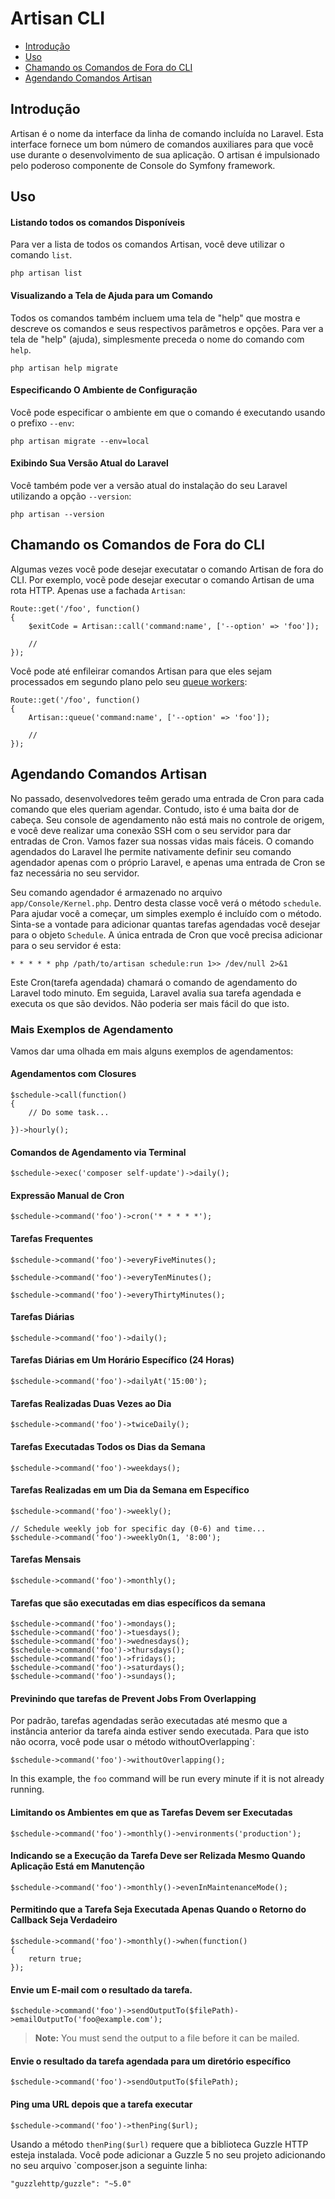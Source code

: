 # Artisan CLI

- [Introdução](#introduction)
- [Uso](#usage)
- [Chamando os Comandos de Fora do CLI](#calling-commands-outside-of-cli)
- [Agendando Comandos Artisan](#scheduling-artisan-commands)

<a name="introduction"></a>
## Introdução

Artisan é o nome da interface da linha de comando incluída no Laravel. Esta interface fornece um bom número de comandos auxiliares para que você use durante o desenvolvimento de sua aplicação. O artisan é impulsionado pelo poderoso componente de Console do Symfony framework.

<a name="usage"></a>
## Uso

#### Listando todos os comandos Disponíveis

Para ver a lista de todos os comandos Artisan, você deve utilizar o comando `list`.

	php artisan list

#### Visualizando a Tela de Ajuda para um Comando

Todos os comandos também incluem uma tela de "help" que mostra e descreve os comandos e seus respectivos parâmetros e opções. Para ver a tela de "help" (ajuda), simplesmente preceda o nome do comando com `help`.

	php artisan help migrate

#### Especificando O Ambiente de Configuração

Você pode especificar o ambiente em que o comando é executando usando o prefixo `--env`:

	php artisan migrate --env=local

#### Exibindo Sua Versão Atual do Laravel

Você também pode ver a versão atual do instalação do seu Laravel utilizando a opção `--version`:

	php artisan --version

<a name="calling-commands-outside-of-cli"></a>
## Chamando os Comandos de Fora do CLI

Algumas vezes você pode desejar executatar o comando Artisan de fora do CLI. Por exemplo, vocẽ pode desejar executar o comando Artisan de uma rota HTTP. Apenas use a fachada `Artisan`:

	Route::get('/foo', function()
	{
		$exitCode = Artisan::call('command:name', ['--option' => 'foo']);

		//
	});


Você pode até enfileirar comandos Artisan para que eles sejam processados em segundo plano pelo seu [queue workers](/docs/{{version}}/queues):

	Route::get('/foo', function()
	{
		Artisan::queue('command:name', ['--option' => 'foo']);

		//
	});

<a name="scheduling-artisan-commands"></a>
## Agendando Comandos Artisan

No passado, desenvolvedores teêm gerado uma entrada de Cron para cada comando que eles queriam agendar. Contudo, isto é uma baita dor de cabeça. Seu console de agendamento não está mais no controle de origem, e você deve realizar uma conexão SSH com o seu servidor para dar entradas de Cron. Vamos fazer sua nossas vidas mais fáceis. O comando agendados do Laravel lhe permite nativamente definir seu comando agendador apenas com o próprio Laravel, e apenas uma entrada de Cron se faz necessária no seu servidor.

Seu comando agendador é armazenado no arquivo `app/Console/Kernel.php`. Dentro desta classe você verá o método `schedule`. Para ajudar você a começar, um simples exemplo é incluído com o método. Sinta-se a vontade para adicionar quantas tarefas agendadas você desejar para o objeto `Schedule`. A única entrada de Cron que você precisa adicionar para o seu servidor é esta:

	* * * * * php /path/to/artisan schedule:run 1>> /dev/null 2>&1


Este Cron(tarefa agendada) chamará o comando de agendamento do Laravel todo minuto. Em seguida, Laravel avalia sua tarefa agendada e executa os que são devidos. Não poderia ser mais fácil do que isto. 

### Mais Exemplos de Agendamento 

Vamos dar uma olhada em mais alguns exemplos de agendamentos:

#### Agendamentos com Closures

	$schedule->call(function()
	{
		// Do some task...

	})->hourly();

#### Comandos de Agendamento via Terminal

	$schedule->exec('composer self-update')->daily();

#### Expressão Manual de Cron 

	$schedule->command('foo')->cron('* * * * *');

#### Tarefas Frequentes

	$schedule->command('foo')->everyFiveMinutes();

	$schedule->command('foo')->everyTenMinutes();

	$schedule->command('foo')->everyThirtyMinutes();

#### Tarefas Diárias

	$schedule->command('foo')->daily();

#### Tarefas Diárias em Um Horário Específico (24 Horas)

	$schedule->command('foo')->dailyAt('15:00');

#### Tarefas Realizadas Duas Vezes ao Dia 

	$schedule->command('foo')->twiceDaily();

#### Tarefas Executadas Todos os Dias da Semana

	$schedule->command('foo')->weekdays();

#### Tarefas Realizadas em um Dia da Semana em Específico 

	$schedule->command('foo')->weekly();

	// Schedule weekly job for specific day (0-6) and time...
	$schedule->command('foo')->weeklyOn(1, '8:00');

#### Tarefas Mensais

	$schedule->command('foo')->monthly();

#### Tarefas que são executadas em dias específicos da semana

	$schedule->command('foo')->mondays();
	$schedule->command('foo')->tuesdays();
	$schedule->command('foo')->wednesdays();
	$schedule->command('foo')->thursdays();
	$schedule->command('foo')->fridays();
	$schedule->command('foo')->saturdays();
	$schedule->command('foo')->sundays();

#### Previnindo que tarefas de Prevent Jobs From Overlapping

Por padrão, tarefas agendadas serão executadas até mesmo que a instância anterior da tarefa ainda estiver sendo executada. Para que isto não ocorra, você pode usar o método withoutOverlapping`:

	$schedule->command('foo')->withoutOverlapping();

In this example, the `foo` command will be run every minute if it is not already running.

#### Limitando os Ambientes em que as Tarefas Devem ser Executadas 

	$schedule->command('foo')->monthly()->environments('production');

#### Indicando se a Execução da Tarefa Deve ser Relizada Mesmo Quando Aplicação Está em Manutenção 

	$schedule->command('foo')->monthly()->evenInMaintenanceMode();

#### Permitindo que a Tarefa Seja Executada Apenas Quando o Retorno do Callback Seja Verdadeiro

	$schedule->command('foo')->monthly()->when(function()
	{
		return true;
	});

#### Envie um E-mail com o resultado da tarefa. 

	$schedule->command('foo')->sendOutputTo($filePath)->emailOutputTo('foo@example.com');

> **Note:** You must send the output to a file before it can be mailed.

#### Envie o resultado da tarefa agendada para um diretório específico

	$schedule->command('foo')->sendOutputTo($filePath);

#### Ping uma URL depois que a tarefa executar

	$schedule->command('foo')->thenPing($url);

Usando a método `thenPing($url)` requere que a biblioteca Guzzle HTTP esteja instalada. Você pode adicionar a Guzzle 5 no seu projeto adicionando no seu arquivo `composer.json a seguinte linha:

	"guzzlehttp/guzzle": "~5.0"
